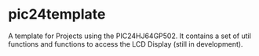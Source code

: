 pic24template
=============

A template for Projects using the PIC24HJ64GP502.
It contains a set of util functions and functions to access the LCD Display (still in development).
